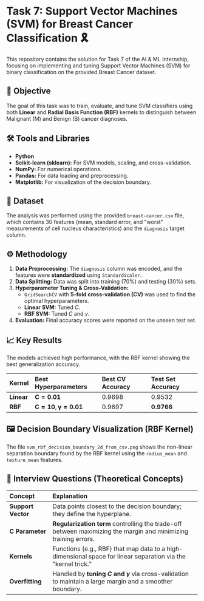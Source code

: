# Task 7: Support Vector Machines (SVM) for Breast Cancer Classification 🎗️

This repository contains the solution for Task 7 of the AI & ML Internship, focusing on implementing and tuning Support Vector Machines (SVM) for binary classification on the provided Breast Cancer dataset.

## 🎯 Objective

The goal of this task was to train, evaluate, and tune SVM classifiers using both **Linear** and **Radial Basis Function (RBF)** kernels to distinguish between Malignant (M) and Benign (B) cancer diagnoses.

## 🛠️ Tools and Libraries

* **Python**
* **Scikit-learn (sklearn):** For SVM models, scaling, and cross-validation.
* **NumPy:** For numerical operations.
* **Pandas:** For data loading and preprocessing.
* **Matplotlib:** For visualization of the decision boundary.

## 📂 Dataset

The analysis was performed using the provided `breast-cancer.csv` file, which contains 30 features (mean, standard error, and "worst" measurements of cell nucleus characteristics) and the `diagnosis` target column.

## ⚙️ Methodology

1.  **Data Preprocessing:** The `diagnosis` column was encoded, and the features were **standardized** using `StandardScaler`.
2.  **Data Splitting:** Data was split into training (70%) and testing (30%) sets.
3.  **Hyperparameter Tuning & Cross-Validation:**
    * `GridSearchCV` with **5-fold cross-validation (CV)** was used to find the optimal hyperparameters.
    * **Linear SVM:** Tuned $C$.
    * **RBF SVM:** Tuned $C$ and $\gamma$.
4.  **Evaluation:** Final accuracy scores were reported on the unseen test set.

## 📈 Key Results

The models achieved high performance, with the RBF kernel showing the best generalization accuracy.

| Kernel | Best Hyperparameters | Best CV Accuracy | Test Set Accuracy |
| :--- | :--- | :--- | :--- |
| **Linear** | $\mathbf{C=0.01}$ | $0.9698$ | $0.9532$ |
| **RBF** | $\mathbf{C=10}, \mathbf{\gamma=0.01}$ | $0.9697$ | $\mathbf{0.9766}$ |

## 🖼️ Decision Boundary Visualization (RBF Kernel)

The file `svm_rbf_decision_boundary_2d_from_csv.png` shows the non-linear separation boundary found by the RBF kernel using the `radius_mean` and `texture_mean` features.

## 🧠 Interview Questions (Theoretical Concepts)

| Concept | Explanation |
| :--- | :--- |
| **Support Vector** | Data points closest to the decision boundary; they define the hyperplane. |
| **C Parameter** | **Regularization term** controlling the trade-off between maximizing the margin and minimizing training errors. |
| **Kernels** | Functions (e.g., RBF) that map data to a high-dimensional space for linear separation via the "kernel trick." |
| **Overfitting** | Handled by **tuning $C$ and $\gamma$** via cross-validation to maintain a large margin and a smoother boundary. |
